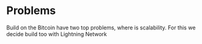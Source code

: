 # Problems

Build on the Bitcoin have two top problems, where is scalability. For this we decide build too with Lightning Network



&#x20;
